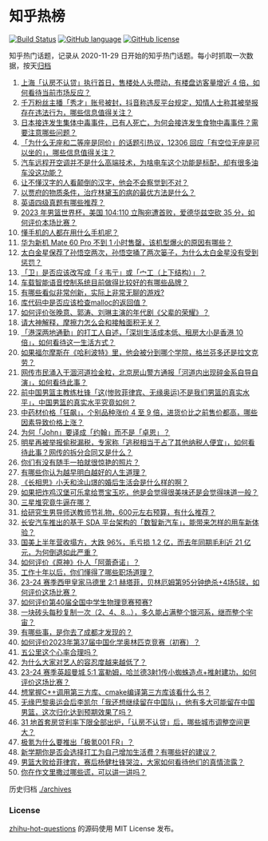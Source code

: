 # 知乎热榜
[![Build Status](https://github.com/ToWeLong/zhihu-hot-questions/workflows/CI/badge.svg)](https://github.com/ToWeLong/zhihu-hot-questions/actions)
[![GitHub language](https://img.shields.io/badge/language-golang-orange.svg)](https://golang.org/)
[![GitHub license](https://img.shields.io/github/license/ToWeLong/zhihu-hot-questions)](https://github.com/ToWeLong/zhihu-hot-questions/blob/main/LICENSE)

知乎热门话题，记录从 2020-11-29 日开始的知乎热门话题。每小时抓取一次数据，按天[归档](./archives)

<!-- BEGIN -->

1. [上海「认房不认贷」执行首日，售楼处人头攒动，有楼盘访客量增近 4 倍，如何看待当前市场反应？](https://www.zhihu.com/question/620366189)
1. [千万粉丝主播「秀才」账号被封，抖音称违反平台规定，知情人士称其被举报存在违法行为，哪些信息值得关注？](https://www.zhihu.com/question/620299876)
1. [日本接连发生集体中毒事件，已有人死亡，为何会接连发生食物中毒事件？需要注意哪些问题？](https://www.zhihu.com/question/620273349)
1. [「为什么无座和二等座是同价」的话题引热议，12306 回应「有空位无座是可以坐的」，哪些信息值得关注？](https://www.zhihu.com/question/620387615)
1. [汽车远程开空调并不是什么高端技术，为啥电车这个功能是标配，却有很多油车没这功能？](https://www.zhihu.com/question/619368355)
1. [让不懂汉字的人看颠倒的汉字，他会不会察觉到不对？](https://www.zhihu.com/question/619984375)
1. [以贾府的物质条件，治疗林黛玉的病的最优方法是什么？](https://www.zhihu.com/question/620002692)
1. [英语四级真题有哪些推荐？](https://www.zhihu.com/question/471917547)
1. [2023 年男篮世界杯，美国 104:110 立陶宛遭首败，爱德华兹空砍 35 分，如何评价本场比赛？](https://www.zhihu.com/question/620407678)
1. [懂手机的人都在用什么手机呢？](https://www.zhihu.com/question/616044891)
1. [华为新机 Mate 60 Pro 不到 1 小时售罄，该机型爆火的原因有哪些？](https://www.zhihu.com/question/619687672)
1. [太白金星保荐了孙悟空两次，孙悟空捅了两次篓子，为什么太白金星没有受到惩罚？](https://www.zhihu.com/question/614644100)
1. [「卫」是否应该改写成「彳韦亍」或「宀工（上下结构）」？](https://www.zhihu.com/question/620143158)
1. [车载智能语音控制系统目前做得比较好的有哪些品牌？](https://www.zhihu.com/question/308201447)
1. [有哪些看似非常创新，实际上非常无聊的游戏?](https://www.zhihu.com/question/614860178)
1. [库代码中是否应该检查malloc的返回值？](https://www.zhihu.com/question/265023816)
1. [如何评价张晚意、郭涛、刘琳主演的年代剧《父辈的荣耀》？](https://www.zhihu.com/question/619383782)
1. [请大神解释，摩擦力怎么会和接触面积无关？](https://www.zhihu.com/question/606403231)
1. [「港深两地通勤」的打工人自述，「深圳生活成本低、租房大小是香港 10 倍」，如何看待这一生活方式？](https://www.zhihu.com/question/620382751)
1. [如果福尔摩斯在《哈利波特》里，他会被分到哪个学院，格兰芬多还是拉文克劳？](https://www.zhihu.com/question/608924099)
1. [网传市民涌入干涸河道捡金粒，北京房山警方通报「河道内出现碎金系自导自演」，如何看待此事？](https://www.zhihu.com/question/620366197)
1. [前中国男篮主教练杜锋「这(惨败菲律宾、无缘奥运)不是我们男篮的真实水平」，中国男篮的真实水平究竟如何？](https://www.zhihu.com/question/620302668)
1. [中药材价格「狂飙」，个别品种涨价 4 至 9 倍，进货价比之前售价都高，哪些因素导致价格上涨？](https://www.zhihu.com/question/620355431)
1. [为何「John」要译成「约翰」而不是「卓恩」？](https://www.zhihu.com/question/19562087)
1. [明星再被举报偷税漏税，专家称「逃税相当于占了其他纳税人便宜」，如何看待此事？网传的拆分合同又是什么？](https://www.zhihu.com/question/620292616)
1. [你们有没有随手一拍就很惊艳的照片？](https://www.zhihu.com/question/597187285)
1. [有哪些你认为越早明白越好的人生道理？](https://www.zhihu.com/question/54244634)
1. [《长相思》小夭和涂山璟的婚后生活会是什么样的啊？](https://www.zhihu.com/question/619986686)
1. [如果把炸鸡汉堡可乐拿给贾宝玉吃，他是会觉得很美味还是会觉得味道一般？](https://www.zhihu.com/question/620184481)
1. [三星堆究竟牛逼在哪？](https://www.zhihu.com/question/486028503)
1. [给研究生男导师送教师节礼物，600元左右预算，有什么推荐？](https://www.zhihu.com/question/50175023)
1. [长安汽车推出的基于 SDA 平台架构的「数智新汽车」，能带来怎样的用车新体验？](https://www.zhihu.com/question/620171513)
1. [国美上半年营收塌方，大跌 96%，毛亏损 1.2 亿，而去年同期毛利近 21 亿元，为何倒退如此严重？](https://www.zhihu.com/question/620281589)
1. [如何评价《原神》仆人「阿蕾奇诺」？](https://www.zhihu.com/question/619652143)
1. [工作十年以后，你们懂得了哪些职场道理？](https://www.zhihu.com/question/617801750)
1. [23-24 赛季西甲皇家马德里 2:1 赫塔菲，贝林厄姆第95分钟绝杀+4场5球，如何评价这场比赛？](https://www.zhihu.com/question/620303370)
1. [如何评价第40届全国中学生物理竞赛预赛?](https://www.zhihu.com/question/620253727)
1. [一块砖头每秒复制一次（2、4、8…），多久能占满整个银河系，继而整个宇宙？](https://www.zhihu.com/question/51021740)
1. [有哪些事，是你去了成都才发现的？](https://www.zhihu.com/question/429246418)
1. [如何评价2023年第37届中国化学奥林匹克竞赛（初赛）？](https://www.zhihu.com/question/619970425)
1. [五公里这个心率合理吗？](https://www.zhihu.com/question/596243905)
1. [为什么大家对艺人的容忍度越来越低了？](https://www.zhihu.com/question/620246302)
1. [23-24 赛季英超曼城 5:1 富勒姆，哈兰德3射1传小蜘蛛造点+推射建功，如何评价这场比赛？](https://www.zhihu.com/question/620302115)
1. [想掌握C++调用第三方库、cmake编译第三方库该看什么书？](https://www.zhihu.com/question/612613266)
1. [无缘巴黎奥运会后李凯尔「我还想继续留在中国队」，他有多大可能留在中国男篮，这次归化达到预期效果了吗？](https://www.zhihu.com/question/620303341)
1. [31 地首套房贷利率下限全部出炉，「认房不认贷」后，哪些城市调整空间更大？](https://www.zhihu.com/question/620380640)
1. [极氪为什么要推出「极氪001 FR」？](https://www.zhihu.com/question/620189975)
1. [新学期你是否会选择打工为自己增加生活费？有哪些好的建议？](https://www.zhihu.com/question/620019842)
1. [男篮大败给菲律宾，赛后杨健杜锋哭泣，大家如何看待他们的真情流露？](https://www.zhihu.com/question/620307473)
1. [你在作文里撒过哪些谎，可以讲一讲吗？](https://www.zhihu.com/question/579124700)

<!-- END -->

历史归档 [./archives](./archives)


### License
[zhihu-hot-questions](https://github.com/towelong/zhihu-hot-questions) 的源码使用 MIT License 发布。